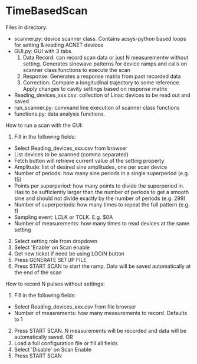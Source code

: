# TimeBasedScan

Files in directory:
 - scanner.py: device scanner class. Contains acsys-python based loops for setting & reading ACNET devices
 - GUI.py: GUI with 3 tabs.
    1) Data Record: can record scan data or just N measurementw without setting. Generates sinewave patterns for device ramps and calls on scanner class functions to execute the scan
    2) Response: Generates a response matrix from past recorded data
    3) Correction: Compare a longitudinal trajectory to some reference. Apply changes to cavity settings based on response matrix
 - Reading_devices_xxx.csv: collection of Linac devices to be read out and saved
 - run_scanner.py: command line execution of scanner class functions
 - functions.py: data analysis functions.

How to run a scan with the GUI:
1) Fill in the following fields:
 - Select Reading_devices_xxx.csv from browser
 - List devices to be scanned (comma separated)
 - Fetch button will retrieve current value of the setting property
 - Amplitude: list of desired sine amplitudes, one per scan device
 - Number of periods: how many sine periods in a single superperiod (e.g. 15)
 - Points per superperiod: how many points to divide the superperiod in. Has to be sufficiently larger than the number of periods to get a smooth sine and should not divide exactly by the number of periods (e.g. 299)
 - Number of superperiods: how many times to repeat the full pattern (e.g. 1)
 - Sampling event: LCLK or TCLK. E.g. $0A
 - Number of measurements: how many times to read devices at the same setting
2) Select setting role from dropdown
3) Select 'Enable' on Scan enable   
4) Get new ticket if need be using LOGIN button
5) Press GENERATE SETUP FILE
6) Press START SCAN to start the ramp. Data will be saved automatically at the end of the scan

How to record N pulses without settings:
1) Fill in the following fields:
 - Select Reading_devices_xxx.csv from file browser
 - Number of measrements: how many measurements to record. Defaults to 1
2) Press START SCAN. N measurements will be recorded and data will be automatically saved. 
OR
1) Load a full configuration file or fill all fields
2) Select 'Disable' on Scan Enable
3) Press START SCAN 
